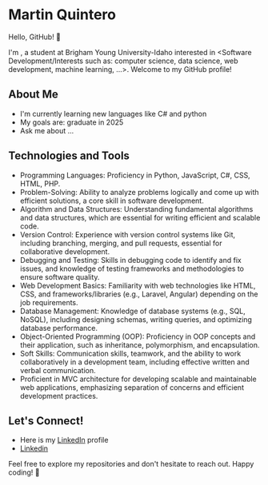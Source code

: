 # Martin Quintero

Hello, GitHub! 👋

I'm <Martin Quintero>, a student at Brigham Young University-Idaho interested in <Software Development/Interests such as: computer science, data science, web development, machine learning, ...>. Welcome to my GitHub profile!

## About Me

- I'm currently learning new languages like C# and python
- My goals are: graduate in 2025
- Ask me about ...

## Technologies and Tools

- Programming Languages: Proficiency in Python, JavaScript, C#, CSS, HTML, PHP.
- Problem-Solving: Ability to analyze problems logically and come up with efficient solutions, a core skill in software development.
- Algorithm and Data Structures: Understanding fundamental algorithms and data structures, which are essential for writing efficient and scalable code.
- Version Control: Experience with version control systems like Git, including branching, merging, and pull requests, essential for collaborative development.
- Debugging and Testing: Skills in debugging code to identify and fix issues, and knowledge of testing frameworks and methodologies to ensure software quality.
- Web Development Basics: Familiarity with web technologies like HTML, CSS, and frameworks/libraries (e.g., Laravel, Angular) depending on the job requirements.
- Database Management: Knowledge of database systems (e.g., SQL, NoSQL), including designing schemas, writing queries, and optimizing database performance.
- Object-Oriented Programming (OOP): Proficiency in OOP concepts and their application, such as inheritance, polymorphism, and encapsulation.
- Soft Skills: Communication skills, teamwork, and the ability to work collaboratively in a development team, including effective written and verbal communication.
- Proficient in MVC architecture for developing scalable and maintainable web applications, emphasizing separation of concerns and efficient development practices.

## Let's Connect!

- Here is my [LinkedIn](https//:www.linkedin.com/in/martinquinterobyu) profile
- [Linkedin](www.facebook.com)

Feel free to explore my repositories and don't hesitate to reach out. Happy coding! 🚀
